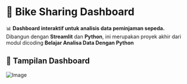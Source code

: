 # 🚴 Bike Sharing Dashboard

📊 **Dashboard interaktif untuk analisis data peminjaman sepeda.**  
Dibangun dengan **Streamlit** dan **Python**, ini merupakan proyek akhir dari modul dicoding **Belajar Analisa Data Dengan Python**

## 📸 Tampilan Dashboard
![Image](https://github.com/user-attachments/assets/4fc55ff5-c729-49f2-a8ff-af55ff8f1d3f)

